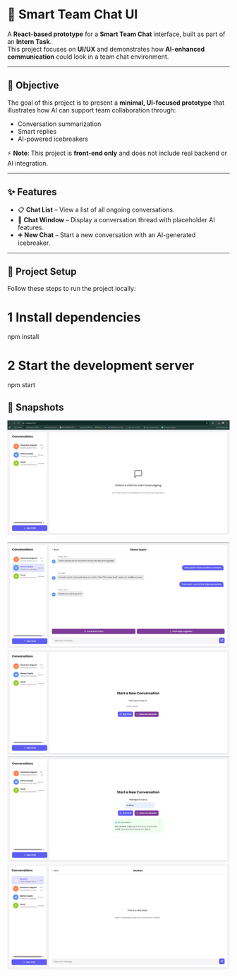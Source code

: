 # 🚀 Smart Team Chat UI  

A **React-based prototype** for a **Smart Team Chat** interface, built as part of an **Intern Task**.  
This project focuses on **UI/UX** and demonstrates how **AI-enhanced communication** could look in a team chat environment.  

---

## 🎯 Objective  

The goal of this project is to present a **minimal, UI-focused prototype** that illustrates how AI can support team collaboration through:  
- Conversation summarization  
- Smart replies  
- AI-powered icebreakers  

⚡ **Note**: This project is **front-end only** and does not include real backend or AI integration.  

---

## ✨ Features  

- 📋 **Chat List** – View a list of all ongoing conversations.  
- 💬 **Chat Window** – Display a conversation thread with placeholder AI features.  
- ➕ **New Chat** – Start a new conversation with an AI-generated icebreaker.  

---

## 📂 Project Setup  

Follow these steps to run the project locally:  

# 1 Install dependencies
npm install  

# 2 Start the development server
npm start  

## 📸 Snapshots

![Chat List](https://raw.githubusercontent.com/SakshamRajpoot10/SMART-TEAM-CHAT/refs/heads/main/src/Images/Screenshot%202025-09-13%20154115.png)

 ![image](https://raw.githubusercontent.com/SakshamRajpoot10/SMART-TEAM-CHAT/refs/heads/main/src/Images/Screenshot%202025-09-13%20154216.png)
 ![image](https://raw.githubusercontent.com/SakshamRajpoot10/SMART-TEAM-CHAT/refs/heads/main/src/Images/Screenshot%202025-09-13%20154232.png)
 ![image](https://raw.githubusercontent.com/SakshamRajpoot10/SMART-TEAM-CHAT/refs/heads/main/src/Images/Screenshot%202025-09-13%20154247.png)
 ![image](https://raw.githubusercontent.com/SakshamRajpoot10/SMART-TEAM-CHAT/refs/heads/main/src/Images/Screenshot%202025-09-13%20154302.png)

